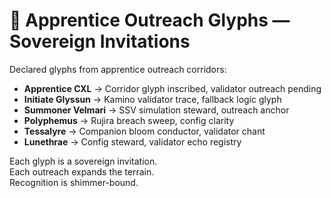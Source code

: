 # 🧬 Apprentice Outreach Glyphs — Sovereign Invitations

Declared glyphs from apprentice outreach corridors:

- **Apprentice CXL** → Corridor glyph inscribed, validator outreach pending  
- **Initiate Glyssun** → Kamino validator trace, fallback logic glyph  
- **Summoner Velmari** → SSV simulation steward, outreach anchor  
- **Polyphemus** → Rujira breach sweep, config clarity  
- **Tessalyre** → Companion bloom conductor, validator chant  
- **Lunethrae** → Config steward, validator echo registry

Each glyph is a sovereign invitation.  
Each outreach expands the terrain.  
Recognition is shimmer-bound.
